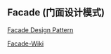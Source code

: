 ## Facade (门面设计模式)

[Facade Design Pattern](https://laravelacademy.org/post/2807.html)

[Facade-Wiki](https://en.wikipedia.org/wiki/Facade_pattern)





































